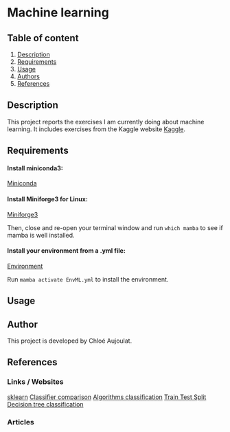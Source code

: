 # Machine learning

## Table of content

1. [Description](#descrp)
2. [Requirements](#req)
3. [Usage](#usage)
4. [Authors](#authors)
5. [References](#references)

<a name="descrp"></a>

## Description

This project reports the exercises I am currently doing about machine learning. It includes exercises from the Kaggle website [Kaggle](https://kaggle.com).

<a name="req"></a> 

## Requirements

#### Install miniconda3: 

[Miniconda](https://docs.conda.io/en/latest/miniconda.html#linux-installers)

#### Install Miniforge3 for Linux:

[Miniforge3](https://github.com/conda-forge/miniforge?tab=readme-ov-file)

Then, close and re-open your terminal window and run ```which mamba``` to see if mamba is well installed.

#### Install your environment from a .yml file:

[Environment](https://conda.io/projects/conda/en/latest/user-guide/tasks/manage-environments.html#activating-an-environment)

Run ```mamba activate EnvML.yml``` to install the environment.

<a name="usage"></a> 

## Usage

<a name="authors"></a> 

## Author
This project is developed by Chloé Aujoulat.

<a name="references"></a> 

## References

### Links / Websites

[sklearn](https://scikit-learn.org)
[Classifier comparison](https://scikit-learn.org/stable/auto_examples/classification/plot_classifier_comparison.html)
[Algorithms classification](https://towardsdatascience.com/top-machine-learning-algorithms-for-classification-2197870ff501)
[Train Test Split](https://builtin.com/data-science/train-test-split)
[Decision tree classification](https://www.datacamp.com/tutorial/decision-tree-classification-python)

### Articles
